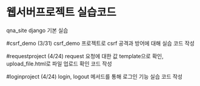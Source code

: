 # 웹서버프로젝트 실습코드
qna_site django 기본 실습


#csrf_demo (3/31)
csrf_demo 프로젝트로 csrf 공격과 방어에 대해 실습 코드 작성

#requestproject (4/24)
request 요청에 대한 값 template으로 확인, upload_file.html로 파일 업로드 확인 코드 작성


#loginproject (4/24)
login, logout 메서드를 통해 로그인 기능 실습 코드 작성
